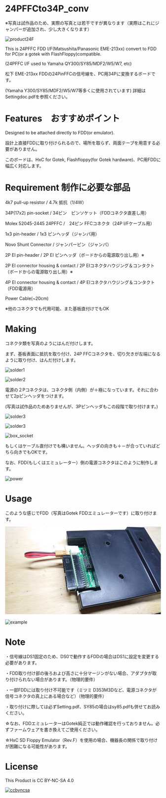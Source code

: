 # 24PFFCto34P_conv

※写真は試作品のため、実際の写真とは若干ですが異なります（実際はこれにジャンパーが追加され、少し大きくなります）

![product24F](https://github.com/marucome09/24PFFCto34P_conv/blob/master/product24f.JPG )

This is 24PFFC FDD I/F(Matsushita/Panasonic EME-213xx) convert to FDD for PC(or a gotek with FlashFloppy)compatible.

(24PFFC I/F used to Yamaha QY300/SY85/MDF2/W5/W7, etc)

松下 EME-213xx FDDの24PinFFCの信号線を、PC用34Pに変換するボードです。

(Yamaha Y300/SY85/MDF2/W5/W7等多くに使用されています)
詳細はSettingdoc.pdfを参照ください。

# Features　おすすめポイント
Designed to be attached directly to FDD(or emulator).

設計上直接FDDに取り付けられるので、場所を取らず、両面テープを用意する必要がありません。

このボードは、HxC for Gotek, Flashfloppy(for Gotek hardware)、PC用FDDに幅広く対応します。


# Requirement 制作に必要な部品

4k7 pull-up resistor / 4.7k 抵抗（1/4W）

34P(17x2) pin-socket / 34ピン　ピンソケット（FDDコネクタ直差し用）

Molex 52045-2445 24PFFC /　24ピン FFCコネクタ（24P I/Fケーブル用）

1x3 pin-header / 1x3 ピンヘッダ（ジャンパ用）

Novo Shunt Connector / ジャンパーピン（ジャンパ）

2P EI pin-header / 2P EI ピンヘッダ（ボードからの電源取り出し用）※

2P EI connector housing & contact / 2P EIコネクタハウジング＆コンタクト（ボードからの電源取り出し用）※

4P EI connector housing & contact / 4P EIコネクタハウジング＆コンタクト（FDD電源用）

Power Cable(~20cm)

※他のコネクタでも代用可能、また基板直付けでもOK

# Making

コネクタ類を写真のようにはんだ付けします。

まず、基板表面に抵抗を取り付け、24P FFCコネクタを、切り欠きが左端になるように取り付け、はんだ付けします。

![solder1](https://github.com/marucome09/24PFFCto34P_conv/blob/master/solder1.JPG )

![solder2](https://github.com/marucome09/24PFFCto34P_conv/blob/master/solder2.JPG )

電源の２Pコネクタは、コネクタ側（内側）が＋極になっています。それに合わせて2pピンヘッダをつけます。

(写真は試作品のためありませんが、3Pピンヘッダもこの段階で取り付けます。)

![solder3](https://github.com/marucome09/24PFFCto34P_conv/blob/master/solder3.JPG )

![solder3](https://github.com/marucome09/24PFFCto34P_conv/blob/master/solder4.JPG )

![box_socket](https://github.com/marucome09/24PFFCto34P_conv/blob/master/box_socket.JPG )

もしくはケーブル直付けでも構いません。ヘッダの向きも＋－が合っていればどちら向きでもOKです。

なお、FDD(もしくはエミュレーター）側の電源コネクタはこのように制作します。

![power](https://github.com/marucome09/24PFFCto34P_conv/blob/master/FDD_power.JPG )

# Usage

このような感じでFDD（写真はGotek FDDエミュレーターです）に取り付けます。

![example](https://github.com/marucome09/26Pto34P_conv/blob/master/fit_example.JPG )

![example](https://github.com/marucome09/26Pto34P_conv/blob/master/fit_example2.JPG )

# Note

・信号線はDS1固定のため、DS0で動作するFDDの場合はDS1に設定を変更する必要があります。

・FDD取り付け部の後ろおよび高さに十分マージンがない場合、アダプタが取り付けられない場合があります。（物理的要件）

・一部FDDには取り付け不可能です（ミツミ D353M3Dなど、電源コネクタが信号コネクタの真上にある場合など）（物理的要件）

・取り付けに際しては必ずSetting.pdf、SY85の場合はsy85.pdfも併せてお読みください。

☆なお、FDDエミュレーターはGotek純正では動作確認を行っておりません。必ずファームウェアを書き換えてご使用ください。

☆HxC SD Floppy Emulator（Rev.F）を使用の場合、機器長の関係で取り付けが困難になる可能性があります。

# License

This Product is CC BY-NC-SA 4.0

[![ccbyncsa](https://komtmt.files.wordpress.com/2015/04/by-nc-sa.png?w=150&h=52)](https://creativecommons.org/licenses/by-nc-sa/4.0/deed.ja) 






